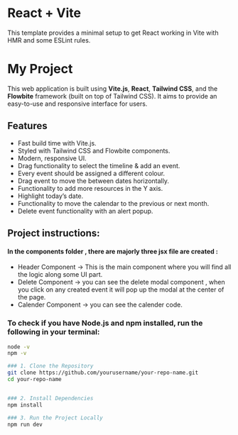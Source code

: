 # React + Vite

This template provides a minimal setup to get React working in Vite with HMR and some ESLint rules.

# My Project

This web application is built using **Vite.js**, **React**, **Tailwind CSS**, and the **Flowbite** framework (built on top of Tailwind CSS). It aims to provide an easy-to-use and responsive interface for users.

## Features

- Fast build time with Vite.js.
- Styled with Tailwind CSS and Flowbite components.
- Modern, responsive UI.
- Drag functionality to select the timeline & add an event.
- Every event should be assigned a different colour.
- Drag event to move the between dates horizontally.
- Functionality to add more resources in the Y axis.
- Highlight today’s date.
- Functionality to move the calendar to the previous or next month.
- Delete event functionality with an alert popup.

## Project instructions: 

#### In the components folder , there are majorly three jsx file are created :
- Header Component -> This is the main component where you will find all the logic along some UI part.
- Delete Component -> you can see the delete modal component , when you click on any created event it will pop up the modal at the center of the page.
- Calender Component -> you can see the calender code.

### To check if you have Node.js and npm installed, run the following in your terminal:

```bash
node -v
npm -v

### 1. Clone the Repository
git clone https://github.com/yourusername/your-repo-name.git
cd your-repo-name


### 2. Install Dependencies
npm install

### 3. Run the Project Locally
npm run dev





